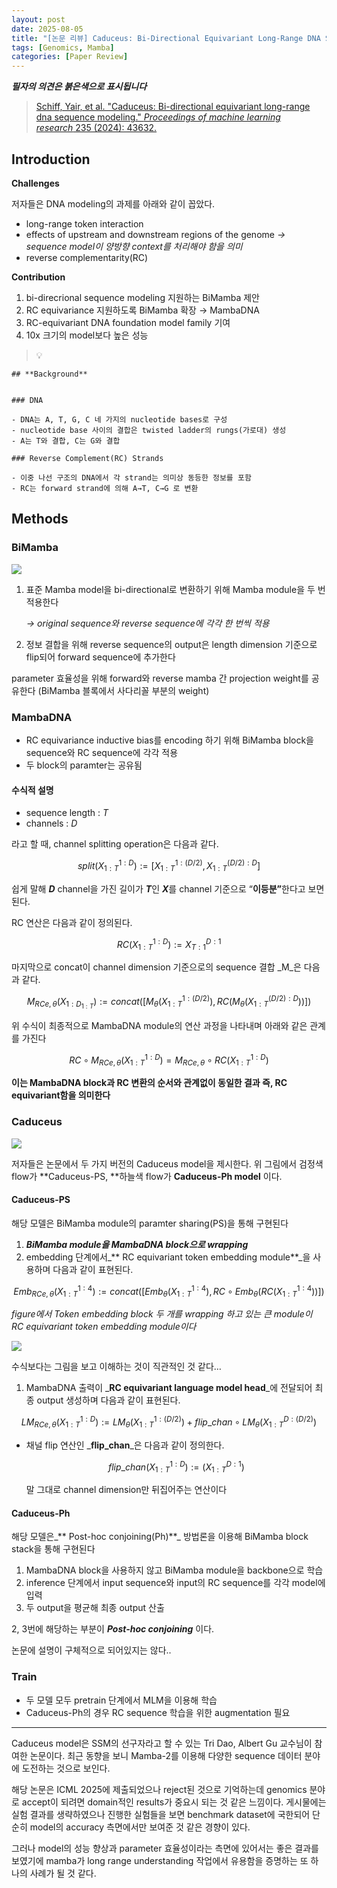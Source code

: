 ```yaml
---
layout: post
date: 2025-08-05
title: "[논문 리뷰] Caduceus: Bi-Directional Equivariant Long-Range DNA Sequence Modeling"
tags: [Genomics, Mamba]
categories: [Paper Review]
---
```


<span class="notion-red">_**필자의 의견은 붉은색으로 표시됩니다**_</span>


> [Schiff, Yair, et al. "Caduceus: Bi-directional equivariant long-range dna sequence modeling." ](https://pmc.ncbi.nlm.nih.gov/articles/PMC12189541/)[_Proceedings of machine learning research_](https://pmc.ncbi.nlm.nih.gov/articles/PMC12189541/)[ 235 (2024): 43632.](https://pmc.ncbi.nlm.nih.gov/articles/PMC12189541/)



## Introduction


**Challenges**


저자들은 DNA modeling의 과제를 아래와 같이 꼽았다.

- long-range token interaction
- effects of upstream and downstream regions of the genome 
_→ sequence model이 양방향 context를 처리해야 함을 의미_
- reverse complementarity(RC)

**Contribution**

1. bi-direcrional sequence modeling 지원하는 BiMamba 제안
1. RC equivariance 지원하도록 BiMamba 확장 → MambaDNA
1. RC-equivariant DNA foundation model family 기여
1. 10x 크기의 model보다 높은 성능

> 💡 


	## **Background**


	### DNA

	- DNA는 A, T, G, C 네 가지의 nucleotide bases로 구성
	- nucleotide base 사이의 결합은 twisted ladder의 rungs(가로대) 생성
	- A는 T와 결합, C는 G와 결합

	### Reverse Complement(RC) Strands

	- 이중 나선 구조의 DNA에서 각 strand는 의미상 동등한 정보를 포함
	- RC는 forward strand에 의해 A→T, C→G 로 변환


## Methods



### BiMamba


![](https://prod-files-secure.s3.us-west-2.amazonaws.com/542b861c-36a8-4051-84e5-8804b6728dba/2c247d59-7815-4980-99f0-8f0d21f445a7/image.png?X-Amz-Algorithm=AWS4-HMAC-SHA256&X-Amz-Content-Sha256=UNSIGNED-PAYLOAD&X-Amz-Credential=ASIAZI2LB466YQEQ3SLJ%2F20250905%2Fus-west-2%2Fs3%2Faws4_request&X-Amz-Date=20250905T200115Z&X-Amz-Expires=3600&X-Amz-Security-Token=IQoJb3JpZ2luX2VjEBMaCXVzLXdlc3QtMiJHMEUCIE5XqhI04mP36DW%2BEOoaeD0iEQkVGZXRF56nBISdVPzQAiEA3TTXEH8qcTGR5YOcYnLwge4bSxAda58Gl6IO7RbotKoq%2FwMIfBAAGgw2Mzc0MjMxODM4MDUiDLxeWUs8X8PeCigsjircAwODAJR3KXHmqHtkRN3WjkcrCvjtX24CmPpCGFLiACei9C4dv4shOBA6ZSjD7ki7fNzUCEPXI1AJXIGN6JcGrlTHDfJCwL%2B5rISPXmrPbYVxkroS1htWEEic0vYXi2S7F6HvfdK%2BUFq5nh%2BdWdQ3I4MoJ32odDsrF6OrwV2JqgCP%2FkBTjOEBcIGbQaXofdujhO03Xy7qV35wfaBevd2Xrvtin8bbcad0fityN7OeGzFZoQ4xjF6OIkLmez46fiMk46%2F6ybdISrAxyfSr0xCUneFsuvCv5ONQOmo%2Bu6JN0tniG4zrVkFF2LnxYLi5l%2BTcwdyZm%2F%2B14OL3dLYk4bHum8x7mmLcyFKgttuxJlR0C8WYOys0BwCzgHRgVh1n276ZFZR%2BCwWaiuKHz%2FOReTiFWVOwvt6%2BowFEPpAKQsbjucaHqNnIWNp%2B17Ky5RrzBeDar%2BRQml9Phz0n5ztgBajieXzjuOYOntzGGGJ9Sf6F6KYYimzdqeTFRSgjZhSai56WymwsnNt9gvDL7DUU2lwzB8O1A3Hb38cv4QNLrjZJ9leZq8J8S5SFW24mU9%2BDM%2FDN9YJBXno22dZT%2BModV2k4wEzvXMUNPxiPHVU2qOIdQWDTEOQUPnlvz7prdwGKMK%2Fa7MUGOqUBoKNfnROvC6wX3vT%2BnQT%2FI5iMNat7klJG%2BynHSU2b3V7Q3vCyhxyCxW8MuazwH0IrCwmgO9rFhLQP3J2BLTKf9q22C%2FESq%2Fw9aBqaUXKH3fb%2F8S0hhZWNQ%2FcjYt8%2BoxjLFar0EW3dc0%2BjcwDdDG4p9KzrAiVzefDDzOhYcgjK0In9cUiSaG6FKAkDdUEWlB9e7f3%2FR%2FH9k%2FEHIDgQDlTXQc51VsON&X-Amz-Signature=cf8ffc3f932764fb2748a8adeeea0aa9c4c8084ff2250e7be476e6d4aed885f1&X-Amz-SignedHeaders=host&x-amz-checksum-mode=ENABLED&x-id=GetObject)

1. 표준 Mamba model을 bi-directional로 변환하기 위해 Mamba module을 두 번 적용한다

	_→ original sequence와 reverse sequence에 각각 한 번씩 적용_

1. 정보 결합을 위해 reverse sequence의 output은 length dimension 기준으로 flip되어 forward sequence에 추가한다

parameter 효율성을 위해 forward와 reverse mamba 간 projection weight를 공유한다 (BiMamba 블록에서 사다리꼴 부분의 weight)



### MambaDNA

- RC equivariance inductive bias를 encoding 하기 위해 BiMamba block을 sequence와 RC sequence에 각각 적용
- 두 block의 paramter는 공유됨


#### 수식적 설명

- sequence length : _T_
- channels : _D_

라고 할 때,  channel splitting operation은 다음과 같다.


$$
split(X^{1:D}_{1:T}):=[X^{1:(D/2)}_{1:T},X^{(D/2):D}_{1:T}]
$$


<span class="notion-red">쉽게 말해 </span><span class="notion-red">_**D**_</span><span class="notion-red"> channel을 가진 길이가 </span><span class="notion-red">_**T**_</span><span class="notion-red">인 </span><span class="notion-red">_**X**_</span><span class="notion-red">를 channel 기준으로 “</span><span class="notion-red">**이등분”**</span><span class="notion-red">한다고 보면 된다.</span>


RC 연산은 다음과 같이 정의된다.


$$
RC(X^{1:D}_{1:T}):=X^{D:1}_{T:1}
$$


마지막으로 concat이 channel dimension 기준으로의 sequence 결합 _M_은 다음과 같다.


$$
M_{RCe,\theta}(X_{1:D_{1:T}}):=concat([M_{\theta}(X^{1:(D/2)}_{1:T}),RC(M_{\theta}(X^{(D/2):D}_{1:T}))])
$$


위 수식이 최종적으로 MambaDNA module의 연산 과정을 나타내며 아래와 같은 관계를 가진다


$$
RC\circ M_{RCe,\theta}(X^{1:D}_{1:T}) = M_{RCe,\theta} \circ RC(X^{1:D}_{1:T})
$$


**이는 MambaDNA block과 RC 변환의 순서와 관계없이 동일한 결과 즉, RC equivariant함을 의미한다**



### Caduceus


![](https://prod-files-secure.s3.us-west-2.amazonaws.com/542b861c-36a8-4051-84e5-8804b6728dba/f94a60d7-8145-473b-aef9-7c68d3ec604a/image.png?X-Amz-Algorithm=AWS4-HMAC-SHA256&X-Amz-Content-Sha256=UNSIGNED-PAYLOAD&X-Amz-Credential=ASIAZI2LB466YQEQ3SLJ%2F20250905%2Fus-west-2%2Fs3%2Faws4_request&X-Amz-Date=20250905T200116Z&X-Amz-Expires=3600&X-Amz-Security-Token=IQoJb3JpZ2luX2VjEBMaCXVzLXdlc3QtMiJHMEUCIE5XqhI04mP36DW%2BEOoaeD0iEQkVGZXRF56nBISdVPzQAiEA3TTXEH8qcTGR5YOcYnLwge4bSxAda58Gl6IO7RbotKoq%2FwMIfBAAGgw2Mzc0MjMxODM4MDUiDLxeWUs8X8PeCigsjircAwODAJR3KXHmqHtkRN3WjkcrCvjtX24CmPpCGFLiACei9C4dv4shOBA6ZSjD7ki7fNzUCEPXI1AJXIGN6JcGrlTHDfJCwL%2B5rISPXmrPbYVxkroS1htWEEic0vYXi2S7F6HvfdK%2BUFq5nh%2BdWdQ3I4MoJ32odDsrF6OrwV2JqgCP%2FkBTjOEBcIGbQaXofdujhO03Xy7qV35wfaBevd2Xrvtin8bbcad0fityN7OeGzFZoQ4xjF6OIkLmez46fiMk46%2F6ybdISrAxyfSr0xCUneFsuvCv5ONQOmo%2Bu6JN0tniG4zrVkFF2LnxYLi5l%2BTcwdyZm%2F%2B14OL3dLYk4bHum8x7mmLcyFKgttuxJlR0C8WYOys0BwCzgHRgVh1n276ZFZR%2BCwWaiuKHz%2FOReTiFWVOwvt6%2BowFEPpAKQsbjucaHqNnIWNp%2B17Ky5RrzBeDar%2BRQml9Phz0n5ztgBajieXzjuOYOntzGGGJ9Sf6F6KYYimzdqeTFRSgjZhSai56WymwsnNt9gvDL7DUU2lwzB8O1A3Hb38cv4QNLrjZJ9leZq8J8S5SFW24mU9%2BDM%2FDN9YJBXno22dZT%2BModV2k4wEzvXMUNPxiPHVU2qOIdQWDTEOQUPnlvz7prdwGKMK%2Fa7MUGOqUBoKNfnROvC6wX3vT%2BnQT%2FI5iMNat7klJG%2BynHSU2b3V7Q3vCyhxyCxW8MuazwH0IrCwmgO9rFhLQP3J2BLTKf9q22C%2FESq%2Fw9aBqaUXKH3fb%2F8S0hhZWNQ%2FcjYt8%2BoxjLFar0EW3dc0%2BjcwDdDG4p9KzrAiVzefDDzOhYcgjK0In9cUiSaG6FKAkDdUEWlB9e7f3%2FR%2FH9k%2FEHIDgQDlTXQc51VsON&X-Amz-Signature=1cc02934b76fe48ce3d0fd44cdd5a81b2c68b2765887e238fbc877fbb8fc935e&X-Amz-SignedHeaders=host&x-amz-checksum-mode=ENABLED&x-id=GetObject)


저자들은 논문에서 두 가지 버전의 Caduceus model을 제시한다. 위 그림에서 검정색 flow가 **Caduceus-PS, **하늘색 flow가 **Caduceus-Ph model** 이다.



#### Caduceus-PS


해당 모델은 BiMamba module의 paramter sharing(PS)을 통해 구현된다

1. _**BiMamba module을 MambaDNA block으로 wrapping**_
1. embedding 단계에서_** RC equivariant token embedding module**_을 사용하며 다음과 같이 표현된다.

$$
Emb_{RCe,\theta}(X^{1:4}_{1:T}):=concat([Emb_{\theta}(X^{1:4}_{1:T}),RC \circ Emb_{\theta}(RC(X^{1:4}_{1:T}))])
$$


_figure에서 Token embedding block 두 개를 wrapping 하고 있는 큰 module이 RC equivariant token embedding module이다_


![](https://prod-files-secure.s3.us-west-2.amazonaws.com/542b861c-36a8-4051-84e5-8804b6728dba/b175e4da-71eb-4e91-8c23-a06dabe673c9/image.png?X-Amz-Algorithm=AWS4-HMAC-SHA256&X-Amz-Content-Sha256=UNSIGNED-PAYLOAD&X-Amz-Credential=ASIAZI2LB466YQEQ3SLJ%2F20250905%2Fus-west-2%2Fs3%2Faws4_request&X-Amz-Date=20250905T200116Z&X-Amz-Expires=3600&X-Amz-Security-Token=IQoJb3JpZ2luX2VjEBMaCXVzLXdlc3QtMiJHMEUCIE5XqhI04mP36DW%2BEOoaeD0iEQkVGZXRF56nBISdVPzQAiEA3TTXEH8qcTGR5YOcYnLwge4bSxAda58Gl6IO7RbotKoq%2FwMIfBAAGgw2Mzc0MjMxODM4MDUiDLxeWUs8X8PeCigsjircAwODAJR3KXHmqHtkRN3WjkcrCvjtX24CmPpCGFLiACei9C4dv4shOBA6ZSjD7ki7fNzUCEPXI1AJXIGN6JcGrlTHDfJCwL%2B5rISPXmrPbYVxkroS1htWEEic0vYXi2S7F6HvfdK%2BUFq5nh%2BdWdQ3I4MoJ32odDsrF6OrwV2JqgCP%2FkBTjOEBcIGbQaXofdujhO03Xy7qV35wfaBevd2Xrvtin8bbcad0fityN7OeGzFZoQ4xjF6OIkLmez46fiMk46%2F6ybdISrAxyfSr0xCUneFsuvCv5ONQOmo%2Bu6JN0tniG4zrVkFF2LnxYLi5l%2BTcwdyZm%2F%2B14OL3dLYk4bHum8x7mmLcyFKgttuxJlR0C8WYOys0BwCzgHRgVh1n276ZFZR%2BCwWaiuKHz%2FOReTiFWVOwvt6%2BowFEPpAKQsbjucaHqNnIWNp%2B17Ky5RrzBeDar%2BRQml9Phz0n5ztgBajieXzjuOYOntzGGGJ9Sf6F6KYYimzdqeTFRSgjZhSai56WymwsnNt9gvDL7DUU2lwzB8O1A3Hb38cv4QNLrjZJ9leZq8J8S5SFW24mU9%2BDM%2FDN9YJBXno22dZT%2BModV2k4wEzvXMUNPxiPHVU2qOIdQWDTEOQUPnlvz7prdwGKMK%2Fa7MUGOqUBoKNfnROvC6wX3vT%2BnQT%2FI5iMNat7klJG%2BynHSU2b3V7Q3vCyhxyCxW8MuazwH0IrCwmgO9rFhLQP3J2BLTKf9q22C%2FESq%2Fw9aBqaUXKH3fb%2F8S0hhZWNQ%2FcjYt8%2BoxjLFar0EW3dc0%2BjcwDdDG4p9KzrAiVzefDDzOhYcgjK0In9cUiSaG6FKAkDdUEWlB9e7f3%2FR%2FH9k%2FEHIDgQDlTXQc51VsON&X-Amz-Signature=ce1968178161be1329fe1849e7b6e407ff322b224887de7a47d755ffe3f129d4&X-Amz-SignedHeaders=host&x-amz-checksum-mode=ENABLED&x-id=GetObject)


<span class="notion-red">수식보다는 그림을 보고 이해하는 것이 직관적인 것 같다…</span>

1. MambaDNA 출력이 _**RC equivariant language model head**_에 전달되어 최종 output 생성하며 다음과 같이 표현된다.

$$
LM_{RCe,\theta}(X^{1:D}_{1:T}):= LM_{\theta}(X^{1:(D/2)}_{1:T})+flip\_chan\circ LM_{\theta}(X^{D:(D/2)}_{1:T})
$$

- 채널 flip 연산인 _**flip\_chan**_은 다음과 같이 정의한다.

	$$
	flip\_chan(X^{1:D}_{1:T}):=(X^{D:1}_{1:T})
	$$


	말 그대로 channel dimension만 뒤집어주는 연산이다



#### Caduceus-Ph


해당 모델은_** Post-hoc conjoining(Ph)**_ 방법론을 이용해 BiMamba block stack을 통해 구현된다

1. MambaDNA block을 사용하지 않고 BiMamba module을 backbone으로 학습
1. inference 단계에서 input sequence와 input의 RC sequence를 각각 model에 입력
1. 두 output을 평균해 최종 output 산출

2, 3번에 해당하는 부분이 _**Post-hoc conjoining**_ 이다.


<span class="notion-red">논문에 설명이 구체적으로 되어있지는 않다..</span>



### Train

- 두 모델 모두 pretrain 단계에서 MLM을 이용해 학습
- Caduceus-Ph의 경우 RC sequence 학습을 위한 augmentation 필요

---


<span class="notion-red">Caduceus model은 SSM의 선구자라고 할 수 있는 Tri Dao, Albert Gu 교수님이 참여한 논문이다. 최근 동향을 보니 Mamba-2를 이용해 다양한 sequence 데이터 분야에 도전하는 것으로 보인다.</span>


<span class="notion-red">해당 논문은 ICML 2025에 제출되었으나 reject된 것으로 기억하는데 genomics 분야로 accept이 되려면 domain적인 results가 중요시 되는 것 같은 느낌이다. 게시물에는 실험 결과를 생략하였으나 진행한 실험들을 보면 benchmark dataset에 국한되어 단순히 model의 accuracy 측면에서만 보여준 것 같은 경향이 있다.</span>


<span class="notion-red">그러나 model의 성능 향상과 parameter 효율성이라는 측면에 있어서는 좋은 결과를 보였기에 mamba가 long range understanding 작업에서 유용함을 증명하는 또 하나의 사례가 될 것 같다.</span>

